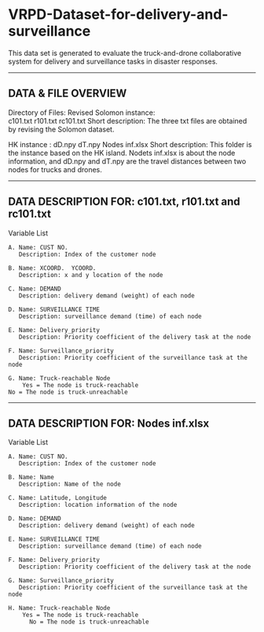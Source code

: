 # VRPD-Dataset-for-delivery-and-surveillance

This data set is generated to evaluate the truck-and-drone collaborative system for delivery and surveillance tasks in disaster responses.


---------------------
DATA & FILE OVERVIEW
---------------------

Directory of Files:
  Revised Solomon instance:  
	c101.txt
	r101.txt
	rc101.txt
      Short description: The three txt files are obtained by revising the Solomon dataset.


        
  HK instance : 
	dD.npy
	dT.npy
	Nodes inf.xlsx
      Short description: This folder is the instance based on the HK island. Nodets inf.xlsx is about the node information, and dD.npy and dT.npy are the travel distances between two nodes for trucks and drones.


-----------------------------------------
DATA DESCRIPTION FOR: c101.txt, r101.txt and rc101.txt
-----------------------------------------
Variable List

    A. Name: CUST NO.
       Description: Index of the customer node

    B. Name: XCOORD.  YCOORD.
       Description: x and y location of the node

    C. Name: DEMAND
       Description: delivery demand (weight) of each node

    D. Name: SURVEILLANCE TIME
       Description: surveillance demand (time) of each node

    E. Name: Delivery_priority
       Description: Priority coefficient of the delivery task at the node

    F. Name: Surveillance_priority
       Description: Priority coefficient of the surveillance task at the node

    G. Name: Truck-reachable Node
        Yes = The node is truck-reachable
	No = The node is truck-unreachable

-----------------------------------------
DATA DESCRIPTION FOR: Nodes inf.xlsx
-----------------------------------------
Variable List

    A. Name: CUST NO.
       Description: Index of the customer node

    B. Name: Name
       Description: Name of the node

    C. Name: Latitude, Longitude
       Description: location information of the node

    D. Name: DEMAND
       Description: delivery demand (weight) of each node

    E. Name: SURVEILLANCE TIME
       Description: surveillance demand (time) of each node

    F. Name: Delivery_priority
       Description: Priority coefficient of the delivery task at the node

    G. Name: Surveillance_priority
       Description: Priority coefficient of the surveillance task at the node

    H. Name: Truck-reachable Node
        Yes = The node is truck-reachable
	      No = The node is truck-unreachable

